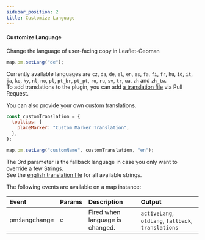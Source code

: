 ```yaml
---
sidebar_position: 2
title: Customize Language
---
```

#### Customize Language

Change the language of user-facing copy in Leaflet-Geoman

```js
map.pm.setLang("de");
```

Currently available languages are `cz`, `da`, `de`, `el`, `en`, `es`, `fa`, `fi`, `fr`, `hu`, `id`, `it`, `ja`, `ko`, `ky`, `nl`, `no`, `pl`, `pt_br`,  `pt_pt`, `ro`, `ru`, `sv`, `tr`, `ua`, `zh` and `zh_tw`.  
To add translations to the plugin, you can add [a translation file](https://github.com/geoman-io/leaflet-geoman/tree/master/src/assets/translations) via Pull Request.

You can also provide your own custom translations.

```js
const customTranslation = {
  tooltips: {
    placeMarker: "Custom Marker Translation",
  },
};

map.pm.setLang("customName", customTranslation, "en");
```

The 3rd parameter is the fallback language in case you only want to override a few Strings.  
See the [english translation file](https://github.com/geoman-io/leaflet-geoman/blob/master/src/assets/translations/en.json) for all available strings.

The following events are available on a map instance:

| Event         | Params | Description                     | Output                                              |
| :------------ | :----- | :------------------------------ | :-------------------------------------------------- |
| pm:langchange | `e`    | Fired when language is changed. | `activeLang`, `oldLang`, `fallback`, `translations` |
